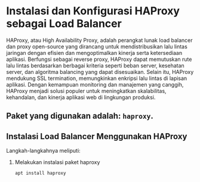<h1>Instalasi dan Konfigurasi HAProxy sebagai Load Balancer</h1>

HAProxy, atau High Availability Proxy, adalah perangkat lunak load balancer dan proxy open-source yang dirancang untuk mendistribusikan lalu lintas jaringan dengan efisien dan mengoptimalkan kinerja serta ketersediaan aplikasi. Berfungsi sebagai reverse proxy, HAProxy dapat memutuskan rute lalu lintas berdasarkan berbagai kriteria seperti beban server, kesehatan server, dan algoritma balancing yang dapat disesuaikan. Selain itu, HAProxy mendukung SSL termination, memungkinkan enkripsi lalu lintas di lapisan aplikasi. Dengan kemampuan monitoring dan manajemen yang canggih, HAProxy menjadi solusi populer untuk meningkatkan skalabilitas, kehandalan, dan kinerja aplikasi web di lingkungan produksi.

## Paket yang digunakan adalah: `haproxy`.

<h2>Instalasi Load Balancer Menggunakan HAProxy</h2>

Langkah-langkahnya meliputi:
1. Melakukan instalasi paket haproxy
   ```sh
   apt install haproxy
   ```
